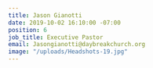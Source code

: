 ```yaml
---
title: Jason Gianotti
date: 2019-10-02 16:10:00 -07:00
position: 6
job_title: Executive Pastor
email: Jasongianotti@daybreakchurch.org
image: "/uploads/Headshots-19.jpg"
---
```



